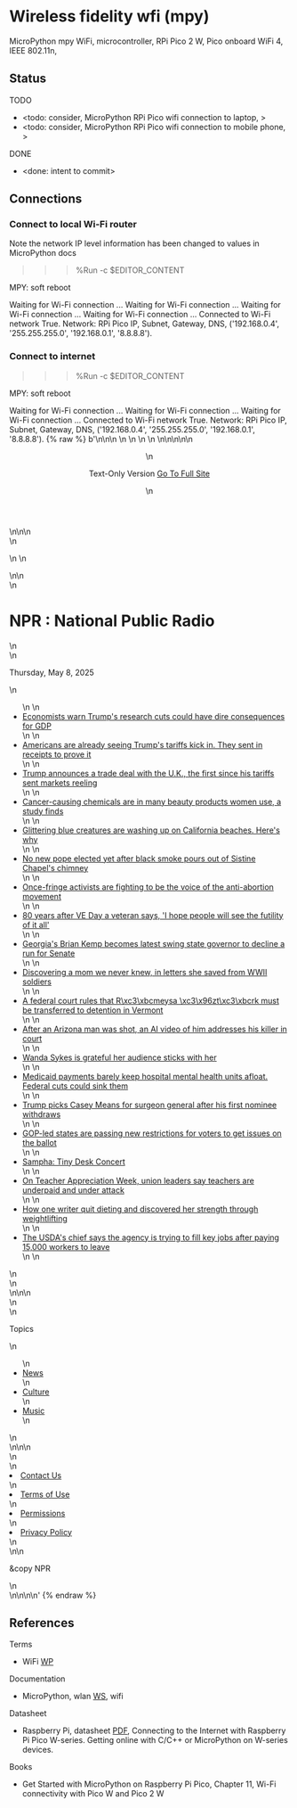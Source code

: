 # Wireless fidelity wfi (mpy)

MicroPython mpy WiFi, microcontroller, RPi Pico 2 W, Pico onboard WiFi 4, IEEE 802.11n, 

## Status

TODO
* <todo: consider, MicroPython RPi Pico wifi connection to laptop, >
* <todo: consider, MicroPython RPi Pico wifi connection to mobile phone, >

DONE
* <done: intent to commit>

## Connections

### Connect to local Wi-Fi router

Note the network IP level information has been changed to values in MicroPython docs

>>> %Run -c $EDITOR_CONTENT

MPY: soft reboot

Waiting for Wi-Fi connection ...
Waiting for Wi-Fi connection ...
Waiting for Wi-Fi connection ...
Waiting for Wi-Fi connection ...
Connected to Wi-Fi network True. 
Network: RPi Pico IP, Subnet, Gateway, DNS, ('192.168.0.4', '255.255.255.0', '192.168.0.1', '8.8.8.8'). 

### Connect to internet

>>> %Run -c $EDITOR_CONTENT

MPY: soft reboot

Waiting for Wi-Fi connection ...
Waiting for Wi-Fi connection ...
Waiting for Wi-Fi connection ...
Connected to Wi-Fi network True. 
Network: RPi Pico IP, Subnet, Gateway, DNS, ('192.168.0.4', '255.255.255.0', '192.168.0.1', '8.8.8.8'). 
{% raw %}
b'<!DOCTYPE html>\n<html lang="en">\n<head>\n    <title>NPR : National Public Radio</title>\n    <meta http-equiv="Content-Type" content="text/html;charset=utf-8">\n    <meta name="viewport" content="width=device-width">\n    <link id="favicon" rel="shortcut icon" type="image/png" href="data:image/png;base64,iVBORw0KGgoAAAANSUhEUgAAABAAAAAQCAYAAAAf8/9hAAAAAXNSR0IArs4c6QAAAHlJREFUOBFjYBgFFIcA48cYpf/opvAv+YouxODXshZDbFONDSMLSJRv8V245KdYZTD7//8XcDFGRgkwe2O1NVzMv/UomA02AMQCaUQ2CCQG0ohsEEgMphHEBgEmCIWdRNeMTRXYBTBnw2iYQpjTYXx022Hio/RAhwAAjXEfJrIXnj4AAAAASUVORK5CYII=">\n    <style>\n        body {\n    display: block;\n    padding: 0px 20px;\n    max-width: 550px;\n    margin: 0 auto;\n    font-family: -apple-system, BlinkMacSystemFont, "Segoe UI", Roboto, Helvetica, Arial, sans-serif, "Apple Color Emoji", "Segoe UI Emoji", "Segoe UI Symbol";\n}\n\n.full-version-link {\n    margin-left: 15px;\n}\n\n.slug-line {\n    font-size: 1.1rem;\n    margin-bottom: 15px;\n}\n\n.hr-line {\n    position: relative;\n    height: 4px;\n}\n\n.hr-line:after {\n    background: linear-gradient(to right, #e60000 0%, #e60000 33.33%, #000000 33.33%, #000000 66.66%, #3366CC 66.66%);\n    position: absolute;\n    content: \'\';\n    height: 4px;\n    right: 0;\n    left: 0;\n    top: 0;\n}\n\nhr.gray {\n    border: .5px solid gray;\n}\n\n.story-title {\n    line-height: 2rem;\n    font-size: 1.5rem;\n    margin: 0;\n}\n\n.topic-heading {\n    line-height: 2rem;\n    font-size: 1.5rem;\n}\n\n.topic-container>ul {\n    padding: 0;\n    line-height: 1.4rem;\n}\n\n.topic-container li {\n    display: block;\n    padding-bottom: 15px;\n}\n\n.topic-container {\n    margin-top: 20px;\n}\n\n.topic-date {\n    margin: 20px 0;\n    font-style: italic;\n}\n\n.paragraphs-container {\n    line-height: 1.5rem;\n}\n\n.button:link,\n.button:visited {\n    background-color: white;\n    color: black;\n    border: 2px solid black;\n    padding: 4px 8px;\n    text-align: center;\n    text-decoration: none;\n    display: inline-block;\n}\n\n.button:hover,\n.button:active {\n    background-color: black;\n    color: white;\n}\n\n.lower-nav-container {\n    margin-top: 40px;\n}\n\n.lower-nav-container li {\n    margin-left: 0;\n    display: inline;\n    padding-right: 20px;\n}\n\nh6 {\n  text-transform: uppercase;\n}\n\n    </style>\n</head>\n\n\n<body>\n<header>\n  <p>Text-Only Version <a class="full-version-link button" href="https://www.npr.org/">Go To Full Site</a></p>\n</header>\n\n\n<main>\n  <p>\n    \n  </p>\n\n  <div class="topic-container">\n    <h1 class="topic-heading">NPR : National Public Radio</h1>\n    <div class="hr-line"></div>\n    <p class="topic-date">Thursday, May 8, 2025</p>\n    <ul>\n      \n        <li><a class="topic-title" href="/nx-s1-5383918">Economists warn Trump\'s research cuts could have dire consequences for GDP</a></li>\n      \n        <li><a class="topic-title" href="/g-s1-64816">Americans are already seeing Trump\'s tariffs kick in. They sent in receipts to prove it</a></li>\n      \n        <li><a class="topic-title" href="/nx-s1-5389973">Trump announces a trade deal with the U.K., the first since his tariffs sent markets reeling</a></li>\n      \n        <li><a class="topic-title" href="/nx-s1-5389925">Cancer-causing chemicals are in many beauty products women use, a study finds</a></li>\n      \n        <li><a class="topic-title" href="/nx-s1-5387739">Glittering blue creatures are washing up on California beaches. Here\'s why</a></li>\n      \n        <li><a class="topic-title" href="/nx-s1-5390452">No new pope elected yet after black smoke pours out of Sistine Chapel\'s chimney</a></li>\n      \n        <li><a class="topic-title" href="/nx-s1-5388480">Once-fringe activists are fighting to be the voice of the anti-abortion movement</a></li>\n      \n        <li><a class="topic-title" href="/nx-s1-5389747">80 years after VE Day a veteran says, \'I hope people will see the futility of it all\'</a></li>\n      \n        <li><a class="topic-title" href="/nx-s1-5387659">Georgia\'s Brian Kemp becomes latest swing state governor to decline a run for Senate</a></li>\n      \n        <li><a class="topic-title" href="/nx-s1-5371628">Discovering a mom we never knew, in letters she saved from WWII soldiers</a></li>\n      \n        <li><a class="topic-title" href="/g-s1-64726">A federal court rules that R\xc3\xbcmeysa \xc3\x96zt\xc3\xbcrk must be transferred to detention in Vermont</a></li>\n      \n        <li><a class="topic-title" href="/g-s1-64640">After an Arizona man was shot, an AI video of him addresses his killer in court</a></li>\n      \n        <li><a class="topic-title" href="/nx-s1-5389907">Wanda Sykes is grateful her audience sticks with her</a></li>\n      \n        <li><a class="topic-title" href="/nx-s1-5389885">Medicaid payments barely keep hospital mental health units afloat. Federal cuts could sink them</a></li>\n      \n        <li><a class="topic-title" href="/nx-s1-5389962">Trump picks Casey Means for surgeon general after his first nominee withdraws</a></li>\n      \n        <li><a class="topic-title" href="/nx-s1-5382445">GOP-led states are passing new restrictions for voters to get issues on the ballot</a></li>\n      \n        <li><a class="topic-title" href="/1234569831">Sampha: Tiny Desk Concert</a></li>\n      \n        <li><a class="topic-title" href="/nx-s1-5388994">On Teacher Appreciation Week, union leaders say teachers are underpaid and under attack</a></li>\n      \n        <li><a class="topic-title" href="/nx-s1-5377615">How one writer quit dieting and discovered her strength through weightlifting</a></li>\n      \n        <li><a class="topic-title" href="/nx-s1-5389922">The USDA\'s chief says the agency is trying to fill key jobs after paying 15,000 workers to leave</a></li>\n      \n    </ul>\n  </div>\n</main>\n\n\n<div class="hr-line"></div>\n<nav>\n<p>Topics</p>\n<ul>\n    <li><a href="/1001">News</a></li>\n    <li><a href="/1008">Culture</a></li>\n    <li><a href="/1039">Music</a></li>\n</ul>\n</nav>\n\n\n<footer>\n  <nav class="lower-nav-container">\n    <li><a href="/614470770">Contact Us</a></li>\n    <li><a href="/179876898">Terms of Use</a></li>\n    <li><a href="/179881519">Permissions</a></li>\n    <li><a href="/179878450">Privacy Policy</a></li>\n  </nav>\n\n  <p>&copy NPR</p>\n</footer>\n\n</body>\n</html>\n'
{% endraw %}

## References

Terms
* WiFi [WP](https://en.wikipedia.org/wiki/Wi-Fi)

Documentation
* MicroPython, wlan [WS](https://docs.micropython.org/en/latest/rp2/quickref.html#wlan), wifi

Datasheet
* Raspberry Pi, datasheet [PDF](https://datasheets.raspberrypi.com/picow/connecting-to-the-internet-with-pico-w.pdf), Connecting to the Internet with Raspberry Pi Pico W-series. Getting online with C/C++ or MicroPython on W-series devices.

Books
* Get Started with MicroPython on Raspberry Pi Pico, Chapter 11, Wi-Fi connectivity with Pico W and Pico 2 W
